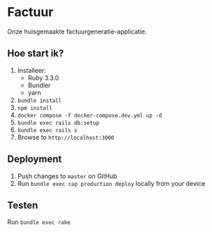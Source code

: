# Factuur

Onze huisgemaakte factuurgeneratie-applicatie.

## Hoe start ik?

1. Installeer:
    - Ruby 3.3.0
    - Bundler
    - yarn
2. `bundle install`
3. `npm install`
4. `docker compose -f docker-compose.dev.yml up -d`
5. `bundle exec rails db:setup`
6. `bundle exec rails s`
7. Browse to `http://localhost:3000`

## Deployment
1. Push changes to `master` on GitHub
2. Run `bundle exec cap production deploy` locally from your device

## Testen
Run `bundle exec rake`

